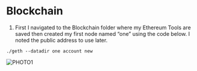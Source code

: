 
# Blockchain

1. First I navigated to the Blockchain folder where my Ethereum Tools are saved then created my first node named “one” using the code below. I noted the public address to use later.

`./geth --datadir one account new`

![PHOTO1](https://user-images.githubusercontent.com/82069175/131227425-8ef0c911-5fdb-438b-915f-a9c0c4809123.png)






